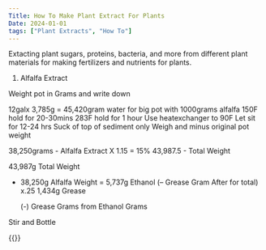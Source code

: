 ```yaml
---
Title: How To Make Plant Extract For Plants
Date: 2024-01-01
tags: ["Plant Extracts", "How To"]
---
```

Extacting plant sugars, proteins, bacteria, and more from different plant materials for making fertilizers and nutrients for plants.


1. Alfalfa Extract

Weight pot in Grams and write down 

12galx 3,785g = 45,420gram water for big pot with 1000grams alfalfa
150F hold for 20-30mins
283F hold for 1 hour
Use heatexchanger to 90F 
Let sit for 12-24 hrs
Suck of top of sediment only
Weigh and minus original pot weight

   38,250grams -  Alfalfa Extract
X 1.15 = 15%
   43,987.5   - Total Weight

   43,987g Total Weight
 - 38,250g Alfalfa Weight
 = 5,737g Ethanol (– Grease Gram After for total)
     x.25
    1,434g Grease

   (-) Grease Grams from Ethanol Grams


Stir and Bottle



{{<youtube U3Qbow5-Ue8>}}


![]()
![]()
![]()
![]()
![]()
![]()
![]()
![]()
![]()
![]()
![]()
![]()
![]()
![]()
![]()
![]()